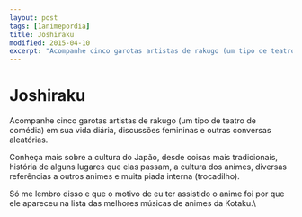 ```yaml
---
layout: post
tags: [1animepordia]
title: Joshiraku
modified: 2015-04-10
excerpt: "Acompanhe cinco garotas artistas de rakugo (um tipo de teatro de comédia) em sua vida diária, discussões femininas e outras conversas aleatórias."
---
```


Joshiraku
=========

Acompanhe cinco garotas artistas de rakugo (um tipo de teatro de
comédia) em sua vida diária, discussões femininas e outras conversas
aleatórias.

Conheça mais sobre a cultura do Japão, desde coisas mais tradicionais,
história de alguns lugares que elas passam, a cultura dos animes,
diversas referências a outros animes e muita piada interna (trocadilho).

<!-- more -->

Só me lembro disso e que o motivo de eu ter assistido o anime foi por
que ele apareceu na lista das melhores músicas de animes da Kotaku.\


